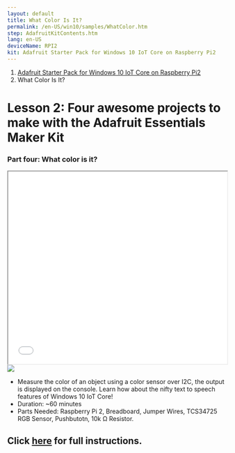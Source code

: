 ```yaml
---
layout: default
title: What Color Is It?
permalink: /en-US/win10/samples/WhatColor.htm
step: AdafruitKitContents.htm
lang: en-US
deviceName: RPI2
kit: Adafruit Starter Pack for Windows 10 IoT Core on Raspberry Pi2
---
```


<ol class="breadcrumb">
  <li><a href="{{site.baseurl}}/{{page.lang}}/AdafruitMakerKit.htm">Adafruit Starter Pack for Windows 10 IoT Core on Raspberry Pi2</a></li>
  <li class="active">What Color Is It?</li>
</ol>

<h1 class="maker-kit"> Lesson 2: Four awesome projects to make with the Adafruit Essentials Maker Kit</h1>
<h3 class="maker-kit"> Part four: What color is it?</h3>

<iframe class="maker-kit" src="adafruitsample.azurewebsites.net/cardViewer?lesson=204" width="100%" height="442px"></iframe>

<div class="row">
  <div class="col-md-6 col-sm-12">
      <img class="maker-kit" src="{{site.baseurl}}/images/AdafruitMakerKitContents.jpeg">
  </div>
  <div class="col-md-6 col-sm-12">
    <ul class="list-group maker-kit">
      <li class="list-group-item maker-kit">
         Measure the color of an object using a color sensor over I2C, the output is displayed on the console. Learn how about the nifty text to speech features of Windows 10 IoT Core!
      </li>
      <li class="list-group-item maker-kit">
        Duration: ~60 minutes
      </li>
      <li class="list-group-item maker-kit">
        Parts Needed: Raspberry Pi 2, Breadboard, Jumper Wires, TCS34725 RGB Sensor, Pushbutotn, 10k &#8486; Resistor.
      </li>
    </ul>
  </div>
</div>

<div class="row lineTop">
  <div class="col-md-6 col-sm-12">
    <h2 class="maker-kit">Click <a target="_blank" href="http://www.hackster.io/projects/12724?auth_token=8e636fbd9b5bd3c70e5bacdfbf9714e1">here</a> for full instructions.</h2>
  </div>
</div>
